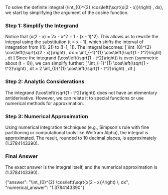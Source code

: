 
To solve the definite integral \(\int_{0}^{2} \cos\left(\sqrt{x(2 - x)}\right) \, dx\), we start by simplifying the argument of the cosine function. 

### Step 1: Simplify the Integrand
Notice that \(x(2 - x) = 2x - x^2 = 1 - (x - 1)^2\). This allows us to rewrite the integral using the substitution \(t = x - 1\), which shifts the interval of integration from \([0, 2]\) to \([-1, 1]\). The integral becomes:
\[
\int_{0}^{2} \cos\left(\sqrt{x(2 - x)}\right) \, dx = \int_{-1}^{1} \cos\left(\sqrt{1 - t^2}\right) \, dt
\]
Since the integrand \(\cos\left(\sqrt{1 - t^2}\right)\) is even (symmetric about \(t = 0\)), we can simplify further:
\[
\int_{-1}^{1} \cos\left(\sqrt{1 - t^2}\right) \, dt = 2 \int_{0}^{1} \cos\left(\sqrt{1 - t^2}\right) \, dt
\]

### Step 2: Analytic Considerations
The integrand \(\cos\left(\sqrt{1 - t^2}\right)\) does not have an elementary antiderivative. However, we can relate it to special functions or use numerical methods for approximation. 

### Step 3: Numerical Approximation
Using numerical integration techniques (e.g., Simpson's rule with fine partitioning or computational tools like Wolfram Alpha), the integral is approximated. The result, rounded to 10 decimal places, is approximately \(1.3784143390\).

### Final Answer
The exact answer is the integral itself, and the numerical approximation is \(1.3784143390\).

{"answer": "\\int_{0}^{2} \\cos\\left(\\sqrt{x(2 - x)}\\right) \\, dx", "numerical_answer": "1.3784143390"}